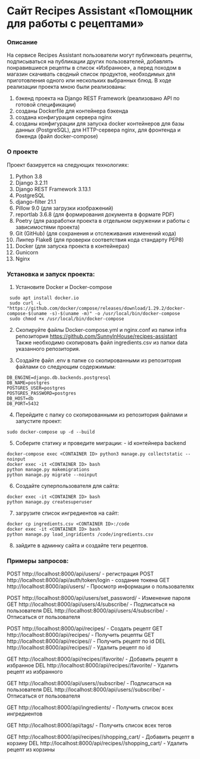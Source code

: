 # Cайт Recipes Assistant «Помощник для работы с рецептами»

### Описание
На сервисе Recipes Assistant пользователи могут публиковать рецепты, подписываться на публикации других пользователей, добавлять понравившиеся рецепты в список «Избранное», а перед походом в магазин скачивать сводный список продуктов, необходимых для приготовления одного или нескольких выбранных блюд. 
В ходе реализации проекта мною были реализованы:
1. бэкенд проекта на Django REST Framework (реализовано API по готовой спецификации)
2. созданы Dockerfile для контейнера бэкенда
3. создана конфигурация сервера nginx
4. созданы конфигурации для запуска docker контейнеров для базы данных (PostgreSQL),
для HTTP-сервера nginx, для фронтенда и бэкенда (файл docker-compose)


### О проекте
Проект базируется на следующих технологиях:
1. Python 3.8
2. Django 3.2.11
3. Django REST Framework 3.13.1
4. PostgreSQL 
5. django-filter 21.1
6. Pillow 9.0 (для загрузки изображений)
7. reportlab 3.6.8 (для формирования документа в формате PDF)
8. Poetry  (для разработки проекта в отдельном окружении и работы с зависимостями проекта)
9. Git (GitHub) (для сохранения и отслеживания изменений кода)
10. Линтер Flake8 (для проверки соответствия кода стандарту PEP8)
11. Docker (для запуска проекта в контейнерах)
12. Gunicorn
13. Nginx


### Установка и запуск проекта:

1. Установите Docker и Docker-compose
```
 sudo apt install docker.io
 sudo curl -L "https://github.com/docker/compose/releases/download/1.29.2/docker-compose-$(uname -s)-$(uname -m)" -o /usr/local/bin/docker-compose
 sudo chmod +x /usr/local/bin/docker-compose
```

2. Скопируйте файлы Docker-compose.yml и nginx.conf из папки infra репозитория
https://github.com/SunnyInHouse/recipes-assistant
Также необходимо скопировать файл ingredients.csv из папки data указанного репозитория.

3. Создайте файл .env в папке со скопированными из репозитория файлами со следующим
содержимым:
```
DB_ENGINE=django.db.backends.postgresql
DB_NAME=postgres
POSTGRES_USER=postgres
POSTGRES_PASSWORD=postgres
DB_HOST=db
DB_PORT=5432
```

4. Перейдите с папку со скопированными из репозитория файлами и запустите проект:
```
sudo docker-compose up -d --build
```

5. Соберите статику и проведите миграции:
<CONTAINER ID> - id контейнера backend
```
docker-compose exec <CONTAINER ID> python3 manage.py collectstatic --noinput
docker exec -it <CONTAINER ID> bash
python manage.py makemigrations
python manage.py migrate --noinput
```

6. Создайте суперпользователя для сайта:
```
docker exec -it <CONTAINER ID> bash
python manage.py createsuperuser
```

7. загрузите список ингредиентов на сайт:
```
docker cp ingredients.csv <CONTAINER ID>:/code
docker exec -it <CONTAINER ID> bash
python manage.py load_ingridients /code/ingredients.csv
```

8. зайдите в админку сайта и создайте теги рецептов.


### Примеры запросов:

POST http://localhost:8000/api/users/ - регистрация
POST http://localhost:8000/api/auth/token/login - создание токена
GET http://localhost:8000/api/users/ - Просмотр информации о пользователях

POST http://localhost:8000/api/users/set_password/ - Изменение пароля
GET http://localhost:8000/api/users/4/subscribe/ - Подписаться на пользователя
DEL http://localhost:8000/api/users/4/subscribe/ - Отписаться от пользователя

POST http://localhost:8000/api/recipes/ - Создать рецепт
GET http://localhost:8000/api/recipes/ - Получить рецепты
GET http://localhost:8000/api/recipes/<id>/ - Получить рецепт по id
DEL http://localhost:8000/api/recipes/<id>/ - Удалить рецепт по id

GET http://localhost:8000/api/recipes/<id>/favorite/ - Добавить рецепт в избранное
DEL http://localhost:8000/api/recipes/<id>/favorite/ - Удалить рецепт из избранного

GET http://localhost:8000/api/users/<id>/subscribe/ - Подписаться на пользователя
DEL http://localhost:8000/api/users/<id>/subscribe/ - Отписаться от пользователя

GET http://localhost:8000/api/ingredients/ - Получить список всех ингредиентов

GET http://localhost:8000/api/tags/ - Получить список всех тегов

GET http://localhost:8000/api/recipes/<id>/shopping_cart/ - Добавить рецепт в корзину
DEL http://localhost:8000/api/recipes/<id>/shopping_cart/ - Удалить рецепт из корзины
